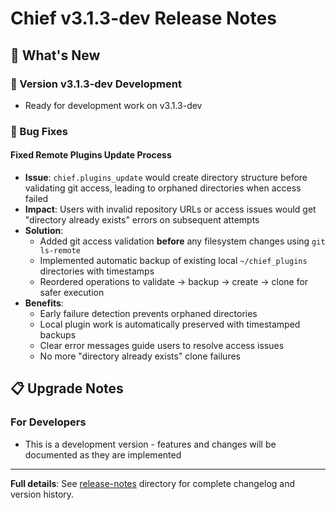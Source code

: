 # Chief v3.1.3-dev Release Notes

## 🚀 What's New

### 🔧 Version v3.1.3-dev Development

- Ready for development work on v3.1.3-dev

### 🐛 Bug Fixes

#### Fixed Remote Plugins Update Process
- **Issue**: `chief.plugins_update` would create directory structure before validating git access, leading to orphaned directories when access failed
- **Impact**: Users with invalid repository URLs or access issues would get "directory already exists" errors on subsequent attempts
- **Solution**: 
  - Added git access validation **before** any filesystem changes using `git ls-remote`
  - Implemented automatic backup of existing local `~/chief_plugins` directories with timestamps
  - Reordered operations to validate → backup → create → clone for safer execution
- **Benefits**:
  - Early failure detection prevents orphaned directories
  - Local plugin work is automatically preserved with timestamped backups
  - Clear error messages guide users to resolve access issues
  - No more "directory already exists" clone failures

## 📋 Upgrade Notes

### For Developers

- This is a development version - features and changes will be documented as they are implemented

---

**Full details**: See [release-notes](../release-notes/) directory for complete changelog and version history.
